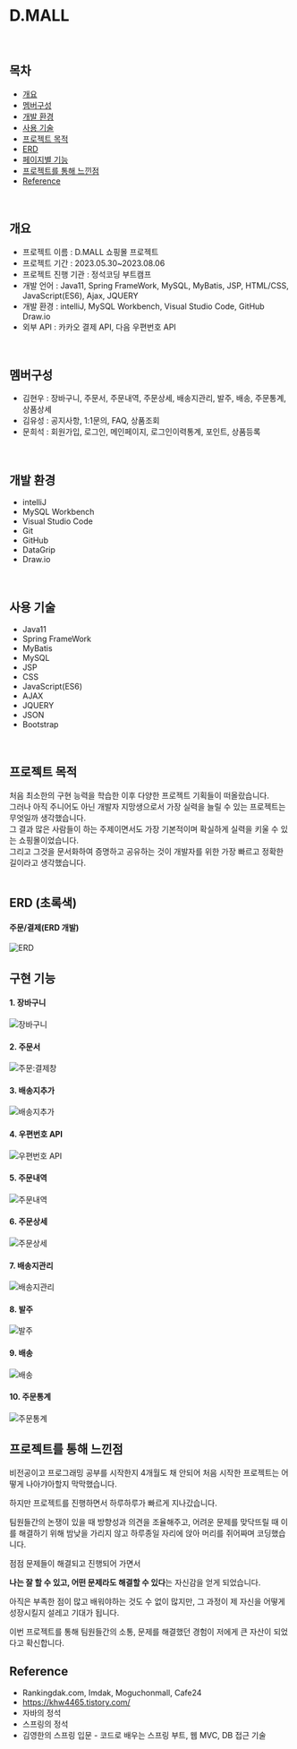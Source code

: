 # D.MALL
<br>

## 목차
* [개요](#개요)
* [멤버구성](#멤버구성)
* [개발 환경](#개발-환경)
* [사용 기술](#사용-기술)
* [프로젝트 목적](#프로젝트-목적)
* [ERD](#ERD)
* [페이지별 기능](#페이지별-기능)
* [프로젝트를 통해 느낀점](#프로젝트를-통해-느낀점)
* [Reference](#Reference)
<br>

## 개요
* 프로젝트 이름 : D.MALL 쇼핑몰 프로젝트
* 프로젝트 기간 : 2023.05.30~2023.08.06
* 프로젝트 진행 기관 : 정석코딩 부트캠프
* 개발 언어 : Java11, Spring FrameWork, MySQL, MyBatis, JSP, HTML/CSS, JavaScript(ES6), Ajax, JQUERY
* 개발 환경 : intelliJ, MySQL Workbench, Visual Studio Code, GitHub Draw.io
* 외부 API : 카카오 결제 API, 다음 우편번호 API
<br>

## 멤버구성
* 김현우 : 장바구니, 주문서, 주문내역, 주문상세, 배송지관리, 발주, 배송, 주문통계, 상품상세<br>
* 김유성 : 공지사항, 1:1문의, FAQ, 상품조회<br>
* 문희석 : 회원가입, 로그인, 메인페이지, 로그인이력통계, 포인트, 상품등록<br>
<br>

## 개발 환경
* intelliJ
* MySQL Workbench
* Visual Studio Code
* Git
* GitHub
* DataGrip
* Draw.io
<br>

## 사용 기술
* Java11
* Spring FrameWork
* MyBatis
* MySQL
* JSP
* CSS
* JavaScript(ES6)
* AJAX
* JQUERY
* JSON
* Bootstrap
<br>

## 프로젝트 목적
처음 최소한의 구현 능력을 학습한 이후 다양한 프로젝트 기획들이 떠올랐습니다.<br>
그러나 아직 주니어도 아닌 개발자 지망생으로서 가장 실력을 늘릴 수 있는 프로젝트는 무엇일까 생각했습니다.<br>
그 결과 많은 사람들이 하는 주제이면서도 가장 기본적이며 확실하게 실력을 키울 수 있는 쇼핑몰이었습니다.<br>
그리고 그것을 문서화하여 증명하고 공유하는 것이 개발자를 위한 가장 빠르고 정확한 길이라고 생각했습니다.<br>
<br>

## ERD (초록색)
#### 주문/결제(ERD 개발)

![ERD](https://github.com/khw4465/D.MALL/assets/100522239/f786f5ea-3383-4862-94b7-6d8ed2bd39c8)
<br>

## 구현 기능
#### 1. 장바구니

![장바구니](https://github.com/khw4465/D.MALL/assets/100522239/ee5fd4e7-5ca4-4746-a125-93a5b7497f03)

#### 2. 주문서

![주문:결제창](https://github.com/khw4465/D.MALL/assets/100522239/4941b3f8-7c4c-4404-9424-533693453b24)

#### 3. 배송지추가

![배송지추가](https://github.com/khw4465/D.MALL/assets/100522239/7fe5bbca-6268-4f8d-b31f-b17fae2985d9)

#### 4. 우편번호 API

![우편번호 API](https://github.com/khw4465/D.MALL/assets/100522239/4bd090b6-fb2e-4c3f-b115-b99c8e2fc1b8)

#### 5. 주문내역

![주문내역](https://github.com/khw4465/D.MALL/assets/100522239/bba29eae-f96a-4b14-a008-e75beb2740b3)

#### 6. 주문상세

![주문상세](https://github.com/khw4465/D.MALL/assets/100522239/4146aeea-8564-4981-9ce3-a65ddd955218)

#### 7. 배송지관리

![배송지관리](https://github.com/khw4465/D.MALL/assets/100522239/17b22699-9896-48e8-8e47-d1418fece9bf)

#### 8. 발주

![발주](https://github.com/khw4465/D.MALL/assets/100522239/513b5bab-9107-4e5a-b441-526c9ba17fa1)

#### 9. 배송

![배송](https://github.com/khw4465/D.MALL/assets/100522239/58665a2a-8569-4322-9d9f-25c24482d41c)

#### 10. 주문통계

![주문통계](https://github.com/khw4465/D.MALL/assets/100522239/8de186e2-c1a0-4c4c-876d-4e4462855356)
<br>

## 프로젝트를 통해 느낀점

비전공이고 프로그래밍 공부를 시작한지 4개월도 채 안되어 처음 시작한 프로젝트는 어떻게 나아갸아할지 막막했습니다.

하지만 프로젝트를 진행하면서 하루하루가 빠르게 지나갔습니다.

팀원들간의 논쟁이 있을 때 방향성과 의견을 조율해주고, 어려운 문제를 맞닥뜨릴 때 이를 해결하기 위해 밤낮을 가리지 않고 하루종일 자리에 앉아 머리를 쥐어짜며 코딩했습니다.

점점 문제들이 해결되고 진행되어 가면서

**나는 잘 할 수 있고, 어떤 문제라도 해결할 수 있다**는 자신감을 얻게 되었습니다.

아직은 부족한 점이 많고 배워야하는 것도 수 없이 많지만, 그 과정이 제 자신을 어떻게 성장시킬지 설레고 기대가 됩니다.

이번 프로젝트를 통해 팀원들간의 소통, 문제를 해결했던 경험이 저에게 큰 자산이 되었다고 확신합니다.
<br>

## Reference
* Rankingdak.com, Imdak, Moguchonmall, Cafe24
* https://khw4465.tistory.com/
* 자바의 정석
* 스프링의 정석
* 김영한의 스프링 입문 - 코드로 배우는 스프링 부트, 웹 MVC, DB 접근 기술
